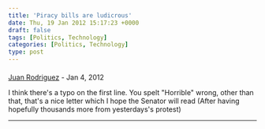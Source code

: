 ```yaml
---
title: 'Piracy bills are ludicrous'
date: Thu, 19 Jan 2012 15:17:23 +0000
draft: false
tags: [Politics, Technology]
categories: [Politics, Technology]
type: post
---
```



#### 
[Juan Rodriguez](http://k3rnel.net "nushio@k3rnel.net") - <time datetime="2012-01-19 12:34:24">Jan 4, 2012</time>

I think there's a typo on the first line. You spelt "Horrible" wrong, other than that, that's a nice letter which I hope the Senator will read (After having hopefully thousands more from yesterdays's protest)
<hr />

